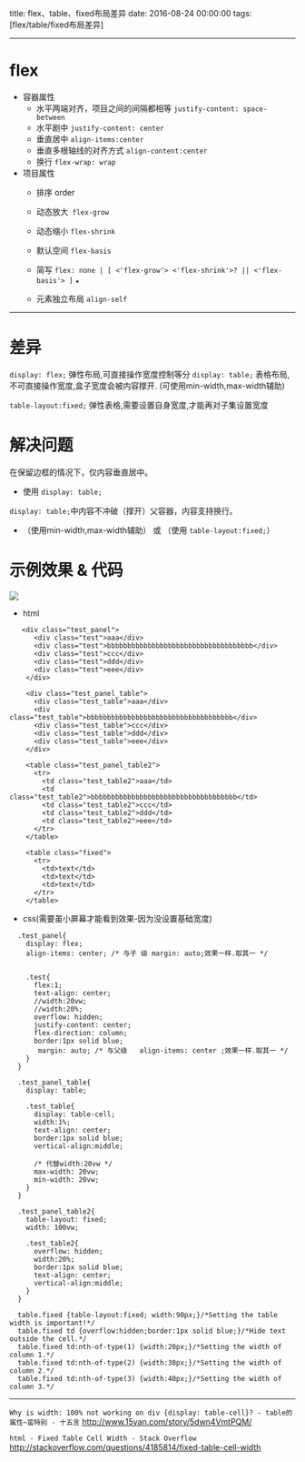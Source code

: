 title: flex、table、fixed布局差异
date: 2016-08-24 00:00:00
tags: [flex/table/fixed布局差异]


---
# flex
- 容器属性
     - 水平两端对齐，项目之间的间隔都相等  `justify-content: space-between`
    - 水平剧中 `justify-content: center`
    - 垂直居中 `align-items:center`
    - 垂直多根轴线的对齐方式 `align-content:center`
    - 换行 `flex-wrap: wrap`
- 项目属性
    - 排序 order

    - 动态放大` flex-grow`

    - 动态缩小 `flex-shrink`

    - 默认空间 `flex-basis`

    - 简写 `flex: none | [ <'flex-grow'> <'flex-shrink'>? || <'flex-basis'> ]` `★`

    - 元素独立布局 `align-self`



---
# 差异
`display: flex;` 弹性布局,可直接操作宽度控制等分
`display: table;` 表格布局,不可直接操作宽度,盒子宽度会被内容撑开. (可使用min-width,max-width辅助)

` table-layout:fixed; ` 弹性表格,需要设置自身宽度,才能再对子集设置宽度


# 解决问题
在保留边框的情况下，仅内容垂直居中。
- 使用 `display: table;`


`display: table;`中内容不冲破（撑开）父容器，内容支持换行。 
-  （使用min-width,max-width辅助） 或 （使用 ` table-layout:fixed; `）


# 示例效果 & 代码
![]( http://7xnbs3.com1.z0.glb.clouddn.com/16-9-24/92840580.jpg)


-  html
```
   <div class="test_panel">
      <div class="test">aaa</div>
      <div class="test">bbbbbbbbbbbbbbbbbbbbbbbbbbbbbbbbbbbb</div>
      <div class="test">ccc</div>
      <div class="test">ddd</div>
      <div class="test">eee</div>
    </div>
 
    <div class="test_panel_table">
      <div class="test_table">aaa</div>
      <div class="test_table">bbbbbbbbbbbbbbbbbbbbbbbbbbbbbbbbbbbb</div>
      <div class="test_table">ccc</div>
      <div class="test_table">ddd</div>
      <div class="test_table">eee</div>
    </div>
 
    <table class="test_panel_table2">
      <tr>
        <td class="test_table2">aaa</td>
        <td class="test_table2">bbbbbbbbbbbbbbbbbbbbbbbbbbbbbbbbbbbb</td>
        <td class="test_table2">ccc</td>
        <td class="test_table2">ddd</td>
        <td class="test_table2">eee</td>
      </tr>
    </table>
 
    <table class="fixed">
      <tr>
        <td>text</td>
        <td>text</td>
        <td>text</td>
      </tr>
    </table>
```
- css(需要虽小屏幕才能看到效果-因为没设置基础宽度)
```
  .test_panel{
    display: flex;
    align-items: center; /* 与子 级 margin: auto;效果一样.取其一 */


    .test{
      flex:1;
      text-align: center;
      //width:20vw;
      //width:20%;
      overflow: hidden;
      justify-content: center;
      flex-direction: column;
      border:1px solid blue;
       margin: auto; /* 与父级   align-items: center ;效果一样.取其一 */
    }
  }
 
  .test_panel_table{
    display: table;
 
    .test_table{
      display: table-cell;
      width:1%;
      text-align: center;
      border:1px solid blue;
      vertical-align:middle;
 
      /* 代替width:20vw */
      max-width: 20vw;
      min-width: 20vw;
    }
  }
 
  .test_panel_table2{
    table-layout: fixed;
    width: 100vw;
 
    .test_table2{
      overflow: hidden;
      width:20%;
      border:1px solid blue;
      text-align: center;
      vertical-align:middle;
    }
  }
 
  table.fixed {table-layout:fixed; width:90px;}/*Setting the table width is important!*/
  table.fixed td {overflow:hidden;border:1px solid blue;}/*Hide text outside the cell.*/
  table.fixed td:nth-of-type(1) {width:20px;}/*Setting the width of column 1.*/
  table.fixed td:nth-of-type(2) {width:30px;}/*Setting the width of column 2.*/
  table.fixed td:nth-of-type(3) {width:40px;}/*Setting the width of column 3.*/
```


---


`Why is width: 100% not working on div {display: table-cell}? - table的属性~蛮特别 - 十五言`
http://www.15yan.com/story/5dwn4VmtPQM/


`html - Fixed Table Cell Width - Stack Overflow`
http://stackoverflow.com/questions/4185814/fixed-table-cell-width


